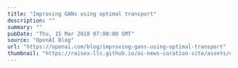 ```yaml
---
title: "Improving GANs using optimal transport"
description: ""
summary: ""
pubDate: "Thu, 15 Mar 2018 07:00:00 GMT"
source: "OpenAI Blog"
url: "https://openai.com/blog/improving-gans-using-optimal-transport"
thumbnail: "https://raisex-llc.github.io/ai-news-curation-site/assets/openai_logo.png"
---
```


